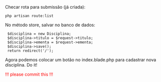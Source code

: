 Checar rota para submissão (já criada):

    php artisan route:list

No método store, salvar no banco de dados:

     $disciplina = new Disciplina;
     $disciplina->titulo = $request->titulo;
     $disciplina->ementa = $request->ementa;
     $disciplina->save();
     return redirect('/');

Agora podemos colocar um botão no index.blade.php para cadastrar nova disciplina. Do it!

<div style="color:red;">!!! please commit this !!!</div>
